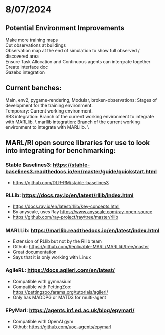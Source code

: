 # 8/07/2024
## Potential Environment Improvements 
Make more training maps \
Cut observations at buildings \
Observation map at the end of simulation to show full observed / discovered area \
Ensure Task Allocation and Continuous agents can intergrate together \
Create interface doc \
Gazebo integration 


## Current banches:
Main, env2, pygame-rendering, Modular, broken-observations: Stages of development for the training environment. \
Temporary: Current working environment. \
SB3 integration: Branch of the current working environment to integrate with MARLlib. \ 
marllib integration: Branch of the current working environment to integrate with MARLlib. \

## MARL/Rl open source libraries for use to look into integrating for benchmarking:
### Stable Baselines3: https://stable-baselines3.readthedocs.io/en/master/guide/quickstart.html
  - https://github.com/DLR-RM/stable-baselines3
### RLLib: https://docs.ray.io/en/latest/rllib/index.html
  - https://docs.ray.io/en/latest/rllib/key-concepts.html
  - By anyscale, uses Ray https://www.anyscale.com/ray-open-source
  - https://github.com/ray-project/ray/tree/master/rllib
### MARLLib: https://marllib.readthedocs.io/en/latest/index.html
  - Extension of RLlib but not by the Rllib team
  - Github: https://github.com/Replicable-MARL/MARLlib/tree/master
  - Great documentation 
  - Says that it is only working with Linux 
### AgileRL: https://docs.agilerl.com/en/latest/
  - Compatible with gymnasium 
  - Compatible with PettingZoo: https://pettingzoo.farama.org/tutorials/agilerl/
  - Only has MADDPG or MATD3 for multi-agent 
### EPyMarl: https://agents.inf.ed.ac.uk/blog/epymarl/
  - Compatible with OpenAI gym
  - Github: https://github.com/uoe-agents/epymarl


